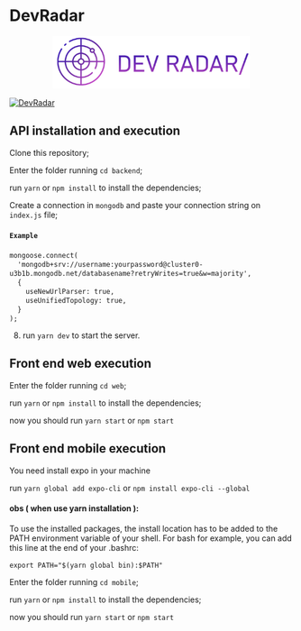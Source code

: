 # DevRadar

<p align="center"> 
<img width=350 src="https://raw.githubusercontent.com/henrique770/DevRadar/master/web/src/assets/devradar_logo.png">
</p>

[![DevRadar](https://i.ibb.co/dcZyWws/https-i-ytimg-com-vi-ANvlxd2-HYts-maxresdefault.jpg)](https://www.youtube.com/watch?v=ANvlxd2HYts&feature=youtu.be "DevRadar")

## API installation and execution

Clone this repository;

Enter the folder running `cd backend`;

run `yarn` or `npm install` to install the dependencies;

Create a connection in `mongodb` and paste your connection string on `index.js` file;

#### `Example`

```
mongoose.connect(
  'mongodb+srv://username:yourpassword@cluster0-u3b1b.mongodb.net/databasename?retryWrites=true&w=majority',
  {
    useNewUrlParser: true,
    useUnifiedTopology: true,
  }
);
```

8. run `yarn dev` to start the server.

## Front end web execution

Enter the folder running `cd web`;

run `yarn` or `npm install` to install the dependencies;

now you should run `yarn start` or `npm start`

## Front end mobile execution

You need install expo in your machine 

run `yarn global add expo-cli` or `npm install expo-cli --global`

#### obs ( when use yarn installation ):
To use the installed packages, the install location has to be added to the PATH environment variable of your shell. For bash for example, you can add this line at the end of your .bashrc:
```
export PATH="$(yarn global bin):$PATH"
```

Enter the folder running `cd mobile`;

run `yarn` or `npm install` to install the dependencies;

now you should run `yarn start` or `npm start`
